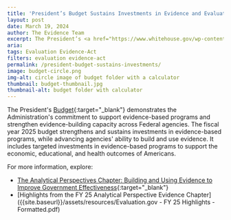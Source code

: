 ```yaml
---
title: 'President’s Budget Sustains Investments in Evidence and Evaluation across the Federal Government'
layout: post
date: March 19, 2024
author: The Evidence Team
excerpt: The President’s <a href="https://www.whitehouse.gov/wp-content/uploads/2024/03/budget_fy2025.pdf" target="_blank">Budget</a> demonstrates the Administration’s commitment to support evidence-based programs and strengthen evidence-building capacity across Federal agencies...
aria: 
tags: Evaluation Evidence-Act
filters: evaluation evidence-act
permalink: /president-budget-sustains-investments/
image: budget-circle.png
img-alt: circle image of budget folder with a calculator
thumbnail: budget-thumbnail.jpg
thumbnail-alt: budget folder with calculator
---
```


The President's [Budget](https://www.whitehouse.gov/wp-content/uploads/2024/03/budget_fy2025.pdf){:target="_blank"} demonstrates the Administration's commitment to support evidence-based programs and strengthen evidence-building capacity across Federal agencies. The fiscal year 2025 budget strengthens and sustains investments in evidence-based programs, while advancing agencies' ability to build and use evidence. It includes targeted investments in evidence-based programs to support the economic, educational, and health outcomes of Americans. 

For more information, explore:

- [The Analytical Perspectives Chapter: Building and Using Evidence to Improve Government Effectiveness](https://www.whitehouse.gov/wp-content/uploads/2024/03/ap_13_evidence_fy2025.pdf){:target="_blank"}
- [Highlights from the FY 25 Analytical Perspective Evidence Chapter]({{site.baseurl}}/assets/resources/Evaluation.gov - FY 25 Highlights - Formatted.pdf)